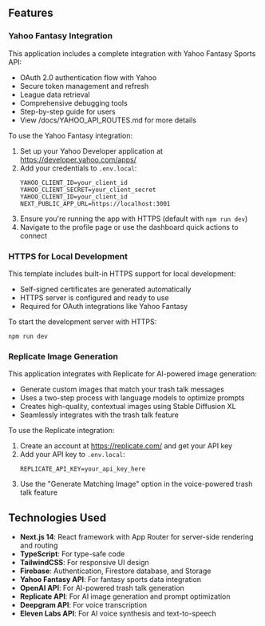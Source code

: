 ## Features

### Yahoo Fantasy Integration
This application includes a complete integration with Yahoo Fantasy Sports API:
- OAuth 2.0 authentication flow with Yahoo
- Secure token management and refresh
- League data retrieval
- Comprehensive debugging tools
- Step-by-step guide for users
- View /docs/YAHOO_API_ROUTES.md for more details

To use the Yahoo Fantasy integration:
1. Set up your Yahoo Developer application at https://developer.yahoo.com/apps/
2. Add your credentials to `.env.local`:
   ```
   YAHOO_CLIENT_ID=your_client_id
   YAHOO_CLIENT_SECRET=your_client_secret
   YAHOO_CLIENT_ID=your_client_id
   NEXT_PUBLIC_APP_URL=https://localhost:3001
   ```
3. Ensure you're running the app with HTTPS (default with `npm run dev`)
4. Navigate to the profile page or use the dashboard quick actions to connect

### HTTPS for Local Development
This template includes built-in HTTPS support for local development:
- Self-signed certificates are generated automatically
- HTTPS server is configured and ready to use
- Required for OAuth integrations like Yahoo Fantasy

To start the development server with HTTPS:
```
npm run dev
```

### Replicate Image Generation
This application integrates with Replicate for AI-powered image generation:
- Generate custom images that match your trash talk messages
- Uses a two-step process with language models to optimize prompts
- Creates high-quality, contextual images using Stable Diffusion XL
- Seamlessly integrates with the trash talk feature

To use the Replicate integration:
1. Create an account at https://replicate.com/ and get your API key
2. Add your API key to `.env.local`:
   ```
   REPLICATE_API_KEY=your_api_key_here
   ```
3. Use the "Generate Matching Image" option in the voice-powered trash talk feature

## Technologies Used
- **Next.js 14**: React framework with App Router for server-side rendering and routing
- **TypeScript**: For type-safe code
- **TailwindCSS**: For responsive UI design
- **Firebase**: Authentication, Firestore database, and Storage
- **Yahoo Fantasy API**: For fantasy sports data integration
- **OpenAI API**: For AI-powered trash talk generation
- **Replicate API**: For AI image generation and prompt optimization
- **Deepgram API**: For voice transcription
- **Eleven Labs API**: For AI voice synthesis and text-to-speech